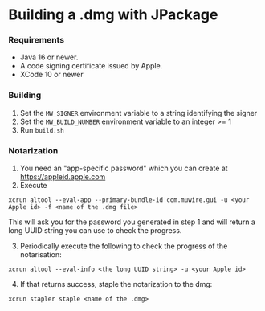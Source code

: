 # Building a .dmg with JPackage

### Requirements

* Java 16 or newer.  
* A code signing certificate issued by Apple.
* XCode 10 or newer

### Building

1. Set the `MW_SIGNER` environment variable to a string identifying the signer
1. Set the `MW_BUILD_NUMBER` environment variable to an integer >= 1
1. Run `build.sh`

### Notarization

1. You need an "app-specific password" which you can create at https://appleid.apple.com
2. Execute
```
xcrun altool --eval-app --primary-bundle-id com.muwire.gui -u <your Apple id> -f <name of the .dmg file>
```
This will ask you for the password you generated in step 1 and will return a long UUID string you can use to check the progress.

3. Periodically execute the following to check the progress of the notarisation:
```
xcrun altool --eval-info <the long UUID string> -u <your Apple id>
````
4. If that returns success, staple the notarization to the dmg:
```
xcrun stapler staple <name of the .dmg>
